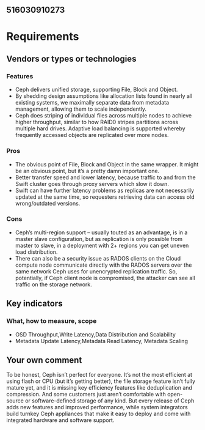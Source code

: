## 516030910273
# Requirements
## Vendors or types or technologies
### Features
* Ceph delivers unified storage, supporting File, Block and Object. 
* By shedding design assumptions like allocation lists found in nearly all existing systems, we maximally separate data from metadata management, allowing them to scale independently. 
* Ceph does striping of individual files across multiple nodes to achieve higher throughput, similar to how RAID0 stripes partitions across multiple hard drives. Adaptive load balancing is supported whereby frequently accessed objects are replicated over more nodes.
### Pros
* The obvious point of File, Block and Object in the same wrapper. It might be an obvious point, but it’s a pretty damn important one.
* Better transfer speed and lower latency, because traffic to and from the Swift cluster goes through proxy servers which slow it down.
* Swift can have further latency problems as replicas are not necessarily updated at the same time, so requesters retrieving data can access old wrong/outdated versions.
### Cons
* Ceph’s multi-region support – usually touted as an advantage, is in a master slave configuration, but as replication is only possible from master to slave, in a deployment with 2+ regions you can get uneven load distribution. 
* There can also be a security issue as RADOS clients on the Cloud compute node communicate directly with the RADOS servers over the same network Ceph uses for unencrypted replication traffic. So, potentially, if Ceph client node is compromised, the attacker can see all traffic on the storage network.
## Key indicators
### What, how to measure, scope
* OSD Throughput,Write Latency,Data Distribution and Scalability
* Metadata Update Latency,Metadata Read Latency, Metadata Scaling
## Your own comment
To be honest, Ceph isn’t perfect for everyone. It’s not the most efficient at using flash or CPU (but it’s getting better), the file storage feature isn’t fully mature yet, and it is missing key efficiency features like deduplication and compression. And some customers just aren’t comfortable with open-source or software-defined storage of any kind. But every release of Ceph adds new features and improved performance, while system integrators build turnkey Ceph appliances that make it easy to deploy and come with integrated hardware and software support.

